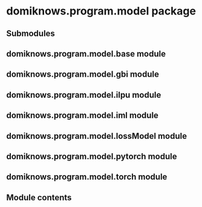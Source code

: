 # domiknows.program.model package

## Submodules

## domiknows.program.model.base module

## domiknows.program.model.gbi module

## domiknows.program.model.ilpu module

## domiknows.program.model.iml module

## domiknows.program.model.lossModel module

## domiknows.program.model.pytorch module

## domiknows.program.model.torch module

## Module contents
